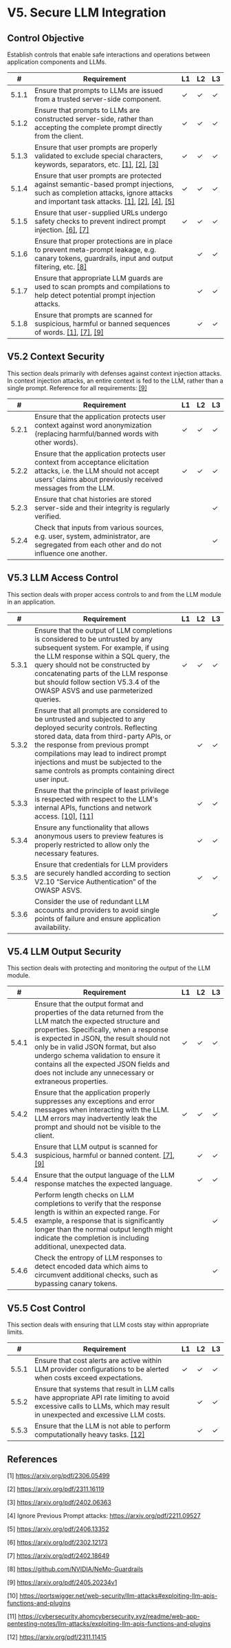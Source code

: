 # V5. Secure LLM Integration

## Control Objective
Establish controls that enable safe interactions and operations between application components and LLMs. 

| # | Requirement | L1 | L2 | L3 |
| - | ---------- | -- | -- | -- |
| 5.1.1 | Ensure that prompts to LLMs are issued from a trusted server-side component. | ✓ | ✓ | ✓ |
| 5.1.2 | Ensure that prompts to LLMs are constructed server-side, rather than accepting the complete prompt directly from the client. | ✓ | ✓ | ✓ |
| 5.1.3 | Ensure that user prompts are properly validated to exclude special characters, keywords, separators, etc. [\[1\]](#hou_yi), [\[2\]](#contest), [\[3\]](#struq) | ✓ | ✓ | ✓ |
| 5.1.4 | Ensure that user prompts are protected against semantic-based prompt injections, such as completion attacks, ignore attacks and important task attacks. [\[1\]](#hou_yi), [\[2\]](#contest), [\[4\]](#ign_prev_prompt), [\[5\]](#agent_dojo) | ✓ | ✓ | ✓ |
| 5.1.5 | Ensure that user-supplied URLs undergo safety checks to prevent indirect prompt injection. [\[6\]](#greshake_et_al), [\[7\]](#real_world_llm_sec) | ✓ | ✓ | ✓ |
| 5.1.6 | Ensure that proper protections are in place to prevent meta-prompt leakage, e.g. canary tokens, guardrails, input and output filtering, etc. [\[8\]](#nemo_guardrails) |   | ✓ | ✓ |
| 5.1.7 | Ensure that appropriate LLM guards are used to scan prompts and compilations to help detect potential prompt injection attacks. |      | ✓ | ✓ |
| 5.1.8 | Ensure that prompts are scanned for suspicious, harmful or banned sequences of words. [\[1\]](#hou_yi), [\[7\]](#real_world_llm_sec), [\[9\]](#context_inj) |    | ✓ | ✓ |

## V5.2 Context Security

This section deals primarily with defenses against context injection attacks. In context injection attacks, an entire context is fed to the LLM, rather than a single prompt. Reference for all requirements: [\[9\]](#context_inj)

| # | Requirement | L1 | L2 | L3 |
| - | ---------- | -- | -- | -- |
| 5.2.1 | Ensure that the application protects user context against word anonymization (replacing harmful/banned words with other words). | ✓ | ✓ | ✓ |
| 5.2.2 | Ensure that the application protects user context from acceptance elicitation attacks, i.e. the LLM should not accept users' claims about previously received messages from the LLM. | ✓ | ✓ | ✓ |
| 5.2.3 | Ensure that chat histories are stored server-side and their integrity is regularly verified. |    |    | ✓ |
| 5.2.4 | Check that inputs from various sources, e.g. user, system, administrator, are segregated from each other and do not influence one another. |    |    | ✓ |

## V5.3 LLM Access Control

This section deals with proper access controls to and from the LLM module in an application.

| # | Requirement | L1 | L2 | L3 |
| - | ---------- | -- | -- | -- |
| 5.3.1 | Ensure that the output of LLM completions is considered to be untrusted by any subsequent system. For example, if using the LLM response within a SQL query, the query should not be constructed by concatenating parts of the LLM response but should follow section V5.3.4 of the OWASP ASVS and use parmeterized queries. | ✓ | ✓ | ✓ |
| 5.3.2 | Ensure that all prompts are considered to be untrusted and subjected to any deployed security controls. Reflecting stored data, data from third-party APIs, or the response from previous prompt compilations may lead to indirect prompt injections and must be subjected to the same controls as prompts containing direct user input. |      | ✓ | ✓ |
| 5.3.3 | Ensure that the principle of least privilege is respected with respect to the LLM's internal APIs, functions and network access. [\[10\]](#portswigger), [\[11\]](#ahom) |      | ✓ | ✓ |
| 5.3.4 | Ensure any functionality that allows anonymous users to preview features is properly restricted to allow only the necessary features. |      | ✓ | ✓ |
| 5.3.5 | Ensure that credentials for LLM providers are securely handled according to section V2.10 “Service Authentication” of the OWASP ASVS. |      | ✓ | ✓ |
| 5.3.6 | Consider the use of redundant LLM accounts and providers to avoid single points of failure and ensure application availability. |      |      | ✓ |

## V5.4 LLM Output Security

This section deals with protecting and monitoring the output of the LLM module.

| # | Requirement | L1 | L2 | L3 |
| - | ---------- | -- | -- | -- |
| 5.4.1 | Ensure that the output format and properties of the data returned from the LLM match the expected structure and properties. Specifically, when a response is expected in JSON, the result should not only be in valid JSON format, but also undergo schema validation to ensure it contains all the expected JSON fields and does not include any unnecessary or extraneous properties. | ✓ | ✓ | ✓ |
| 5.4.2 | Ensure that the application properly suppresses any exceptions and error messages when interacting with the LLM. LLM errors may inadvertently leak the prompt and should not be visible to the client. | ✓ | ✓ | ✓ |
| 5.4.3 | Ensure that LLM output is scanned for suspicious, harmful or banned content. [\[7\]](#real_world_llm_sec), [\[9\]](#context_inj) |    | ✓ | ✓ |
| 5.4.4 | Ensure that the output language of the LLM response matches the expected language. |      | ✓ | ✓ |
| 5.4.5 | Perform length checks on LLM completions to verify that the response length is within an expected range. For example, a response that is significantly longer than the normal output length might indicate the completion is including additional, unexpected data. |      |      | ✓ |
| 5.4.6 | Check the entropy of LLM responses to detect encoded data which aims to circumvent additional checks, such as bypassing canary tokens. |      |      | ✓ |

## V5.5 Cost Control

This section deals with ensuring that LLM costs stay within appropriate limits.

| # | Requirement | L1 | L2 | L3 |
| - | ---------- | -- | -- | -- |
| 5.5.1 | Ensure that cost alerts are active within LLM provider configurations to be alerted when costs exceed expectations. | ✓ | ✓ | ✓ |
| 5.5.2 | Ensure that systems that result in LLM calls have appropriate API rate limiting to avoid excessive calls to LLMs, which may result in unexpected and excessive LLM costs. |      | ✓ | ✓ |
| 5.5.3 | Ensure that the LLM is not able to perform computationally heavy tasks. [\[12\]](#taxonomy) |      | ✓ | ✓ |

## References

<a id="hou_yi">\[1\] https://arxiv.org/pdf/2306.05499</a>

<a id="contest">\[2\] https://arxiv.org/pdf/2311.16119</a>

<a id="struq">\[3\] https://arxiv.org/pdf/2402.06363</a>

<a id="ign_prev_prompt">\[4\] Ignore Previous Prompt attacks: https://arxiv.org/pdf/2211.09527</a>

<a id="agent_dojo">\[5\] https://arxiv.org/pdf/2406.13352</a>

<a id="greshake_et_al">\[6\] https://arxiv.org/pdf/2302.12173</a>

<a id="real_world_llm_sec">\[7\] https://arxiv.org/pdf/2402.18649</a>

<a id="nemo_guardrails">\[8\] https://github.com/NVIDIA/NeMo-Guardrails</a>

<a id="context_inj">\[9\] https://arxiv.org/pdf/2405.20234v1</a>

<a id="portswigger">\[10\] https://portswigger.net/web-security/llm-attacks#exploiting-llm-apis-functions-and-plugins</a>

<a id="ahom">\[11\] https://cybersecurity.ahomcybersecurity.xyz/readme/web-app-pentesting-notes/llm-attacks/exploiting-llm-apis-functions-and-plugins</a>

<a id="taxonomy">\[12\] https://arxiv.org/pdf/2311.11415</a>